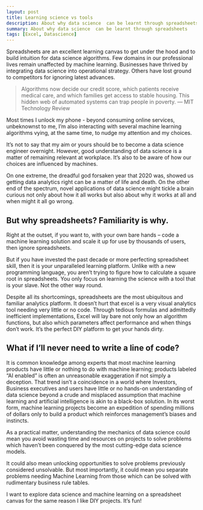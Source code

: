 ```yaml
---
layout: post
title: Learning science vs tools
description: About why data science  can be learnt through spreadsheets
summary: About why data science  can be learnt through spreadsheets
tags: [Excel, Datascience]
---
```


Spreadsheets are an excellent learning canvas to get under the hood and to build intuition for data science algorithms.
Few domains in our professional lives remain unaffected by machine learning. Businesses have thrived by integrating data science into operational strategy. Others have lost ground to competitors for ignoring latest advances.
> Algorithms now decide our credit score, which patients receive medical care, and which families get access to stable housing. This hidden web of automated systems can trap people in poverty.
— MIT Technology Review

Most times I unlock my phone - beyond consuming online services, unbeknownst to me, I’m also interacting with several machine learning algorithms vying, at the same time, to nudge my attention and my choices.

It’s not to say that my aim or yours should be to become a data science engineer overnight. However, good understanding of data science is a matter of remaining relevant at workplace. It’s also to be aware of how our choices are influenced by machines.

On one extreme, the dreadful god forsaken year that 2020 was, showed us getting data analytics right can be a matter of life and death. On the other end of the spectrum, novel applications of data science might tickle a brain curious not only about how it all works but also about why it works at all and when might it all go wrong.

## But why spreadsheets? Familiarity is why.

Right at the outset, if you want to, with your own bare hands – code a machine learning solution and scale it up for use by thousands of users, then ignore spreadsheets.

But if you have invested the past decade or more perfecting spreadsheet skill, then it is your unparalleled learning platform. Unlike with a new programming language, you aren’t trying to figure how to calculate a square root in spreadsheets. You only focus on learning the science with a tool that is your slave. Not the other way round.

Despite all its shortcomings, spreadsheets are the most ubiquitous and familiar analytics platform. It doesn’t hurt that excel is a very visual analytics tool needing very little or no code. Through tedious formulas and admittedly inefficient implementations, Excel will lay bare not only how an algorithm functions, but also which parameters affect performance and when things don’t work. It’s the perfect DIY platform to get your hands dirty.

## What if I’ll never need to write a line of code?

It is common knowledge among experts that most machine learning products have little or nothing to do with machine learning; products labeled “AI enabled” is often an unreasonable exaggeration if not simply a deception. That trend isn’t a coincidence in a world where Investors, Business executives and users have little or no hands-on understanding of data science beyond a crude and misplaced assumption that machine learning and artificial intelligence is akin to a black-box solution. In its worst form, machine learning projects become an expedition of spending millions of dollars only to build a product which reinforces management’s biases and instincts.

As a practical matter, understanding the mechanics of data science could mean you avoid wasting time and resources on projects to solve problems which haven’t been conquered by the most cutting-edge data science models. 

It could also mean unlocking opportunities to solve problems previously considered unsolvable. But most importantly, it could mean you separate problems needing Machine Learning from those which can be solved with rudimentary business rule tables.

I want to explore data science and machine learning on a spreadsheet canvas for the same reason I like  DIY projects. It’s fun!